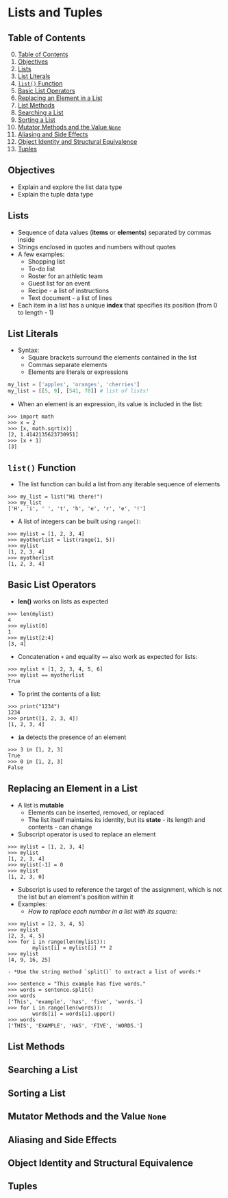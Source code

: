 # Lists and Tuples

## Table of Contents

0. [Table of Contents](#table-of-contents)
1. [Objectives](#objectives)
2. [Lists](#lists)
3. [List Literals](#list-literals)
4. [`list()` Function](#list-function)
5. [Basic List Operators](#basic-list-operators)
6. [Replacing an Element in a List](#replacing-an-element-in-a-list)
7. [List Methods](#list-methods)
8. [Searching a List](#searching-a-list)
9. [Sorting a List](#sorting-a-list)
10. [Mutator Methods and the Value `None`](#mutator-methods-and-the-value-none)
11. [Aliasing and Side Effects](#aliasing-and-side-effects)
12. [Object Identity and Structural Equivalence](#object-identity-and-structural-equivalence)
13. [Tuples](#tuples)

## Objectives

- Explain and explore the list data type
- Explain the tuple data type

## Lists

- Sequence of data values (**items** or **elements**) separated by commas inside
- Strings enclosed in quotes and numbers without quotes
- A few examples:
    - Shopping list
    - To-do list
    - Roster for an athletic team
    - Guest list for an event
    - Recipe - a list of instructions
    - Text document - a list of lines
- Each item in a list has a unique **index** that specifies its position (from 0 to length - 1)

## List Literals

- Syntax:
    - Square brackets surround the elements contained in the list
    - Commas separate elements
    - Elements are literals or expressions
```python
my_list = ['apples', 'oranges', 'cherries']
my_list = [[5, 9], [541, 78]] # list of lists!
```
- When an element is an expression, its value is included in the list:
```shell
>>> import math
>>> x = 2
>>> [x, math.sqrt(x)]
[2, 1.4142135623730951]
>>> [x + 1]
[3]
```

## `list()` Function

- The list function can build a list from any iterable sequence of elements
```shell
>>> my_list = list("Hi there!")
>>> my_list
['H', 'i', ' ', 't', 'h', 'e', 'r', 'e', '!']
```
- A list of integers can be built using `range()`:
```shell
>>> mylist = [1, 2, 3, 4]
>>> myotherlist = list(range(1, 5))
>>> mylist
[1, 2, 3, 4]
>>> myotherlist
[1, 2, 3, 4]
```

## Basic List Operators

- **len()** works on lists as expected
```shell
>>> len(mylist)
4
>>> mylist[0]
1
>>> mylist[2:4]
[3, 4]
```
- Concatenation `+` and equality `==` also work as expected for lists:
```shell
>>> mylist + [1, 2, 3, 4, 5, 6]
>>> mylist == myotherlist
True
```
- To print the contents of a list:
```shell
>>> print("1234")
1234
>>> print([1, 2, 3, 4])
[1, 2, 3, 4]
```
- **`in`** detects the presence of an element
```shell
>>> 3 in [1, 2, 3]
True
>>> 0 in [1, 2, 3]
False
```

## Replacing an Element in a List

- A list is **mutable**
    - Elements can be inserted, removed, or replaced
    - The list itself maintains its identity, but its **state** - its length and contents - can change
- Subscript operator is used to replace an element
```shell
>>> mylist = [1, 2, 3, 4]
>>> mylist
[1, 2, 3, 4]
>>> mylist[-1] = 0
>>> mylist
[1, 2, 3, 0]
```
- Subscript is used to reference the target of the assignment, which is not the list but an element's position within it
- Examples:
    - *How to replace each number in a list with its square:*
```shell
>>> mylist = [2, 3, 4, 5]
>>> mylist
[2, 3, 4, 5]
>>> for i in range(len(mylist)):
        mylist[i] = mylist[i] ** 2
>>> mylist
[4, 9, 16, 25]
```

    - *Use the string method `split()` to extract a list of words:*
```shell
>>> sentence = "This example has five words."
>>> words = sentence.split()
>>> words
['This', 'example', 'has', 'five', 'words.']
>>> for i in range(len(words)):
        words[i] = words[i].upper()
>>> words
['THIS', 'EXAMPLE', 'HAS', 'FIVE', 'WORDS.']
```

## List Methods

## Searching a List

## Sorting a List

## Mutator Methods and the Value `None`

## Aliasing and Side Effects

## Object Identity and Structural Equivalence

## Tuples
